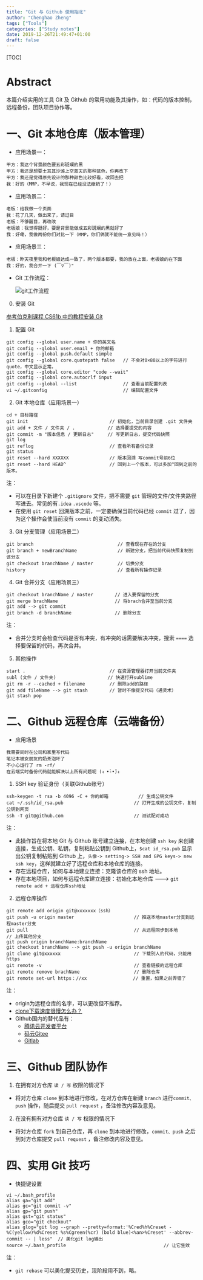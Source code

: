 ```yaml
---
title: "Git 与 Github 使用指北"
author: "Chenghao Zheng"
tags: ["Tools"]
categories: ["Study notes"]
date: 2019-12-26T21:49:47+01:00
draft: false
---
```


[TOC]

# Abstract

本篇介绍实用的工具 Git 及 Github 的常用功能及其操作，如：代码的版本控制，远程备份，团队项目协作等。

# 一、Git 本地仓库（版本管理）

* 应用场景一：

```shell
甲方：我这个背景颜色要五彩斑斓的黑
甲方：我还是想要土耳其沙滩上空蓝天的那种蓝色，你再改下
甲方：我还是觉得原先设计的那种颜色比较好看，改回去把
我：好的（MMP，不早说，我现在已经没法撤销了！）
```

* 应用场景二：

```shell
老板：给我做一个页面
我：花了几天，做出来了，请过目
老板：不够醒目，再改改
老板娘：我觉得挺好，要是背景能做成五彩斑斓的黑就好了
我：好嘞，我做两份你们对比一下（MMP，你们俩就不能统一意见吗！）
```

* 应用场景三：

```shell
老板：昨天夜里我和老板娘达成一致了，两个版本都要，我的放在上面，老板娘的在下面
我：好的，我合并一下 (￣▽￣)"
```

* Git 工作流程：

  ![git工作流程](/images/work_process_git.png)

0. 安装 Git

[参考伯克利课程 CS61b 中的教程安装 Git](https://sp18.datastructur.es/materials/lab/lab1setup/windows.html)

1. 配置 Git

```shell
git config --global user.name + 你的英文名
git config --global user.email + 你的邮箱
git config --global push.default simple
git config --global core.quotepath false   // 不会对0×80以上的字符进行quote，中文显示正常。
git config --global core.editor "code --wait"
git config --global core.autocrlf input
git config --global --list                 // 查看当前配置列表
vi ~/.gitconfig                            // 编辑配置文件
```

2. Git 本地仓库（应用场景一）

```shell
cd + 目标路径
git init                              // 初始化，当前目录创建 .git 文件夹
git add + 文件 / 文件夹 / .            // 选择要提交的内容
git commit -m "版本信息 / 更新日志"     // 写更新日志，提交代码快照
git log 
git reflog                            // 查看所有备份记录
git status
git reset --hard XXXXXX               // 版本回溯 写commit号前6位
git reset --hard HEAD^                // 回到上一个版本，可以多加^回到之前的版本。
```

注：
* 可以在目录下新建个 `.gitignore` 文件，把不需要 `git` 管理的文件/文件夹路径写进去。常见的有`.idea` `.vscode` 等。
* 在使用 `git reset` 回溯版本之前，一定要确保当前代码已经 `commit` 过了，因为这个操作会使当前没有 `commit` 的变动消失。

3. Git 分支管理（应用场景二）

```shell
git branch                               // 查看现在存在的分支
git branch + newBranchName               // 新建分支，把当前代码快照复制到该分支
git checkout branchName / master         // 切换分支
history                                  // 查看所有操作记录
```

4. Git 合并分支（应用场景三）

```shell
git checkout branchName / master        // 进入要保留的分支
git merge brachName                     // 将brach合并至当前分支
git add --> git commit
git branch -d branchName                // 删除分支
```

注：
* 合并分支时会检查代码是否有冲突，有冲突的话需要解决冲突，搜索 `====` 选择要保留的代码，再次合并。

5. 其他操作

```shell
start .                               // 在资源管理器打开当前文件夹
subl (文件 / 文件夹)                   // 快速打开sublime
git rm -r --cached + filename         // 删除add的路径
git add fileName --> git stash        // 暂时不像提交代码（通灵术）
git stash pop
```

# 二、Github 远程仓库（云端备份）

* 应用场景

```shell
我需要同时在公司和家里写代码
笔记本被女朋友的奶茶泡坏了
不小心运行了 rm -rf/
在云端实时备份代码就能解决以上所有问题呢 (ง •̀-•́)ง
```

1. SSH key 验证身份（关联Github账号）

```shell
ssh-keygen -t rsa -b 4096 -C + 你的邮箱           // 生成公钥文件
cat ~/.ssh/id_rsa.pub                          // 打开生成的公钥文件，复制公钥到网页
ssh -T git@github.com                          // 测试配对成功
```

注：

* 此操作旨在将本地 Git 与 Github 账号建立连接，在本地创建 `ssh key` 来创建连接，生成公钥、私钥，复制粘贴公钥到 Github上，`$cat id_rsa.pub` 显示出公钥复制粘贴到 Github 上，`头像-> setting-> SSH and GPG keys-> new ssh key`，这样就建立好了远程仓库和本地仓库的连接。
* 存在远程仓库，如何与本地建立连接：克隆该仓库的 ssh 地址。
* 存在本地项目，如何与远程仓库建立连接：初始化本地仓库 ---> `git remote add + 远程仓库ssh地址`

2. 远程仓库操作

```shell
git remote add origin git@xxxxxxx（ssh）       
git push -u origin master                      // 推送本地master分支到远程master分支
git pull                                       // 从远程同步到本地
// 上传其他分支
git push origin branchName:branchName
git checkout branchName --> git push -u origin branchName
git clone git@xxxxxx                           // 下载别人的代码，只能用 https
git remote -v                                  // 查看链接的远程仓库
git remote remove brachName                    // 删除仓库
git remote set-url https：//xx                 // 重置，如果之前弄错了
```

注：
- origin为远程仓库的名字，可以更改但不推荐。
- [clone下载速度很慢怎么办？](https://jscode.me/t/topic/789/2)
- Github国内的替代品有：
    - [腾讯云开发者平台](https://dev.tencent.com/)
    - [码云Gitee](https://gitee.com/)
    - [Gitlab](https://about.gitlab.com/)

# 三、Github 团队协作

1. 在拥有对方仓库 `读 / 写` 权限的情况下

* 将对方仓库 `clone` 到本地进行修改，在对方仓库在新建 `branch` 进行`commit、push` 操作，随后提交 `pull request` ，备注修改内容及意见。

2. 在没有拥有对方仓库 `读 / 写` 权限的情况下

* 将对方仓库 `fork` 到自己仓库，再 `clone` 到本地进行修改，`commit、push` 之后到对方仓库提交 `pull request` ，备注修改内容及意见。

#  四、实用 Git 技巧

* 快捷键设置

``` shell
vi ~/.bash_profile
alias ga="git add"
alias gc="git commit -v"
alias gp="git push"
alias gst="git status"
alias gco="git checkout"
alias glog="git log --graph --pretty=format:'%Cred%h%Creset -%C(yellow)%d%Creset %s%Cgreen(%cr) (bold blue)<%an>%Creset' --abbrev-commit -- | less"  // 美化git log输出
source ~/.bash_profile                                    // 让它生效
```

注：
* `git rebase` 可以美化提交历史，现阶段用不到，略。

